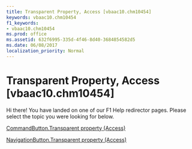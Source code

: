 ```yaml
---
title: Transparent Property, Access [vbaac10.chm10454]
keywords: vbaac10.chm10454
f1_keywords:
- vbaac10.chm10454
ms.prod: office
ms.assetid: 632f6995-335d-4f46-8d40-3684854582d5
ms.date: 06/08/2017
localization_priority: Normal
---
```



# Transparent Property, Access [vbaac10.chm10454]

Hi there! You have landed on one of our F1 Help redirector pages. Please select the topic you were looking for below.

[CommandButton.Transparent property (Access)](http://msdn.microsoft.com/library/655e127e-7e2e-c2c2-a979-952f95c534a6%28Office.15%29.aspx)

[NavigationButton.Transparent property (Access)](http://msdn.microsoft.com/library/9eab3a03-2498-f1f5-f2e1-f238859c4850%28Office.15%29.aspx)


